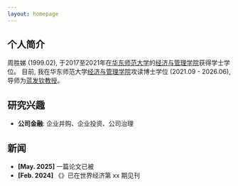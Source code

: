 ```yaml
---
layout: homepage
---
```


## 个人简介

周胜娣 (1999.02), 于2017至2021年在[华东师范大学](https://www.ecnu.edu.cn/)的[经济与管理学院](](https://sem.ecnu.edu.cn/) )获得学士学位。
目前, 我在华东师范大学[经济与管理学院](https://sem.ecnu.edu.cn/)攻读博士学位 (2021.09 - 2026.06), 导师为[蓝发钦教授](https://faculty.ecnu.edu.cn/_s35/lfq_en/main.psp)。

## 研究兴趣

- **公司金融**: 企业并购、企业投资、公司治理
<!-- - **Machine Learning:** meta-learning, incremental learning, transfer learning -->

## 新闻

- **[May. 2025]** 一篇论文已被
- **[Feb. 2024]** 《》已在世界经济第 xx 期见刊
